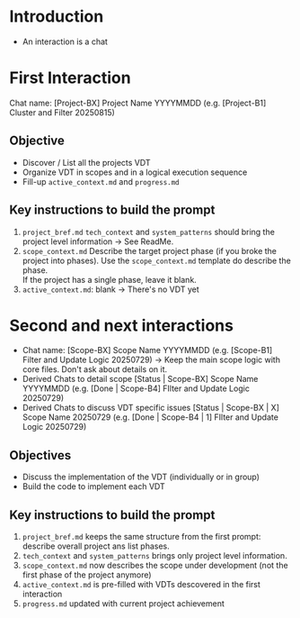 # Introduction
- An interaction is a chat

# First Interaction
Chat name: [Project-BX] Project Name YYYYMMDD (e.g. [Project-B1] Cluster and Filter 20250815)
## Objective
- Discover / List all the projects VDT
- Organize VDT in scopes and in a logical execution sequence
- Fill-up `active_context.md` and `progress.md`

## Key instructions to build the prompt
1. `project_bref.md` `tech_context` and `system_patterns` should bring the project level information -> See ReadMe.
2. `scope_context.md` Describe the target project phase (if you broke the project into phases). Use the `scope_context.md` template do describe the phase. <br>
If the project has a single phase, leave it blank.
3. `active_context.md`: blank -> There's no VDT yet

# Second and next interactions
- Chat name: [Scope-BX] Scope Name YYYYMMDD (e.g. [Scope-B1] Filter and Update Logic 20250729) -> Keep the main scope logic with core files. Don't ask about details on it.
- Derived Chats to detail scope [Status | Scope-BX] Scope Name YYYYMMDD (e.g. [Done | Scope-B4] FIlter and Update Logic 20250729)
- Derived Chats to discuss VDT specific issues [Status | Scope-BX | X] Scope Name 20250729 (e.g. [Done | Scope-B4 | 1] FIlter and Update Logic 20250729)
## Objectives
- Discuss the implementation of the VDT (individually or in group)
- Build the code to implement each VDT


## Key instructions to build the prompt
1. `project_bref.md` keeps the same structure from the first prompt: describe overall project ans list phases.
2. `tech_context` and `system_patterns` brings only project level information.
3. `scope_context.md` now describes the scope under development (not the first phase of the project anymore)
4. `active_context.md` is pre-filled with VDTs descovered in the first interaction
5. `progress.md` updated with current project achievement

